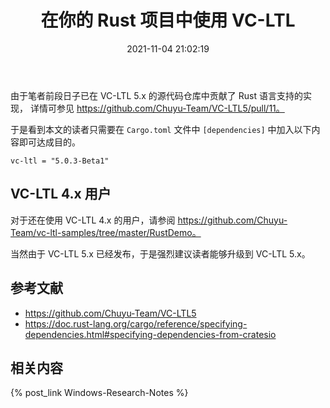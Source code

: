 ﻿---
title: 在你的 Rust 项目中使用 VC-LTL
date: 2021-11-04 21:02:19
categories:
- [技术, Windows, Windows 研究笔记, C 运行时]
tags:
- 技术
- Windows
- Windows 研究笔记
- C 运行时
---

由于笔者前段日子已在 VC-LTL 5.x 的源代码仓库中贡献了 Rust 语言支持的实现，
详情可参见 https://github.com/Chuyu-Team/VC-LTL5/pull/11。

于是看到本文的读者只需要在 `Cargo.toml` 文件中 `[dependencies]` 中加入以下内容即可达成目的。

```
vc-ltl = "5.0.3-Beta1"
```

## VC-LTL 4.x 用户

对于还在使用 VC-LTL 4.x 的用户，请参阅 https://github.com/Chuyu-Team/vc-ltl-samples/tree/master/RustDemo。

当然由于 VC-LTL 5.x 已经发布，于是强烈建议读者能够升级到 VC-LTL 5.x。

## 参考文献

- https://github.com/Chuyu-Team/VC-LTL5
- https://doc.rust-lang.org/cargo/reference/specifying-dependencies.html#specifying-dependencies-from-cratesio

## 相关内容

{% post_link Windows-Research-Notes %}
